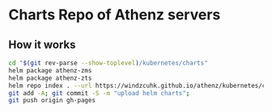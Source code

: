 # Charts Repo of Athenz servers

## How it works

```bash
cd "$(git rev-parse --show-toplevel)/kubernetes/charts"
helm package athenz-zms
helm package athenz-zts
helm repo index . --url https://windzcuhk.github.io/athenz/kubernetes/charts
git add -A; git commit -S -m "upload helm charts";
git push origin gh-pages
```
